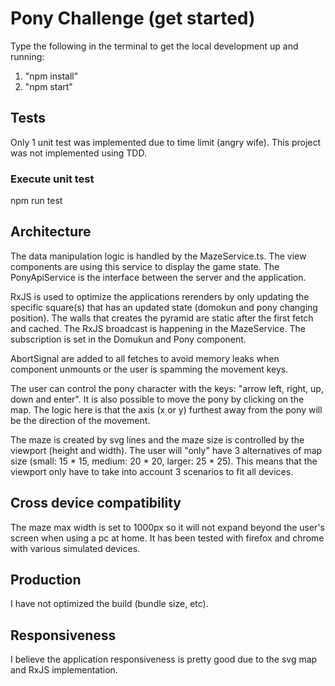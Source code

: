 # Pony Challenge (get started)
Type the following in the terminal to get the local development up and running:
1. "npm install"
2. "npm start"

## Tests
Only 1 unit test was implemented due to time limit (angry wife). This project was not implemented
using TDD.
### Execute unit test
npm run test

## Architecture
The data manipulation logic is handled by the MazeService.ts. The view components are using this
service to display the game state. The PonyApiService is the interface between the server
and the application.

RxJS is used to optimize the applications rerenders by only updating the specific square(s) that
has an updated state (domokun and pony changing position). The walls that creates the pyramid are
static after the first fetch and cached. The RxJS broadcast is happening in the MazeService.
The subscription is set in the Domukun and Pony component.

AbortSignal are added to all fetches to avoid memory leaks when component unmounts or the user is
spamming the movement keys.

The user can control the pony character with the keys: "arrow left, right, up, down and enter". It
is also possible to move the pony by clicking on the map. The logic here is that the axis (x or y)
furthest away from the pony will be the direction of the movement.

The maze is created by svg lines and the maze size is controlled by the viewport (height and width).
The user will "only" have 3 alternatives of map size (small: 15 * 15, medium: 20 * 20, larger: 25 * 25).
This means that the viewport only have to take into account 3 scenarios to fit all devices.
## Cross device compatibility
The maze max width is set to 1000px so it will not expand beyond the user's screen when using a pc
at home. It has been tested with firefox and chrome with various simulated devices.

## Production
I have not optimized the build (bundle size, etc).

## Responsiveness
I believe the application responsiveness is pretty good due to the svg map and RxJS implementation.